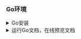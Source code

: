 ### Go环境

<details>
<summary>Go安装</summary>
官网：https://golang.org/doc/install，下载安装go
然后在`.zshrc`或者`.bashrc`里面配置环境变量
```
# Go
export PATH=$HOME/bin:/usr/local/go/bin:$PATH
```
</details>

<details>
<summary>运行Go文档，在线预览文档</summary>

```bash
# 如果你的 godoc 命令不存在，运行它安装
$ go get -v  golang.org/x/tools/cmd/godoc

$ godoc -http=:6060
# 运行上面一条命令，可访问文档http://localhost:6060/
```

</details>
